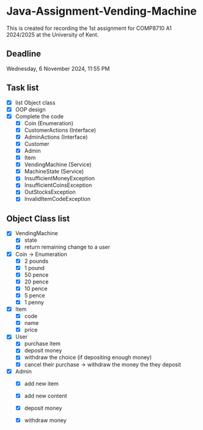 # Java-Assignment-Vending-Machine

This is created for recording the 1st assignment for COMP8710 A1 2024/2025 at the University of Kent.

## Deadline

Wednesday, 6 November 2024, 11:55 PM

## Task list

- [x] list Object class
- [x] OOP design
- [x] Complete the code
  - [x] Coin (Enumeration)
  - [x] CustomerActions (Interface)
  - [x] AdminActions (Interface)
  - [x] Customer
  - [x] Admin
  - [x] Item
  - [x] VendingMachine (Service)
  - [x] MachineState (Service)
  - [x] InsufficientMoneyException
  - [x] InsufficientCoinsException
  - [x] OutStocksException
  - [x] InvalidItemCodeException

## Object Class list

- [x] VendingMachine
  - [x] state
  - [x] return remaining change to a user
- [x] Coin -> Enumeration
  - [x] 2 pounds
  - [x] 1 pound
  - [x] 50 pence
  - [x] 20 pence
  - [x] 10 pence
  - [x] 5 pence
  - [x] 1 penny
- [x] Item
  - [x] code
  - [x] name
  - [x] price
- [x] User
  - [x] purchase item
  - [x] deposit money
  - [x] withdraw the choice (if depositing enough money)
  - [x] cancel their purchase -> withdraw the money the they deposit
- [x] Admin
  - [x] add new item
  - [x] add new content
  - [x] deposit money
  - [x] withdraw money

